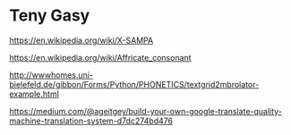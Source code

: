 # Teny Gasy


https://en.wikipedia.org/wiki/X-SAMPA

https://en.wikipedia.org/wiki/Affricate_consonant

http://wwwhomes.uni-bielefeld.de/gibbon/Forms/Python/PHONETICS/textgrid2mbrolator-example.html


https://medium.com/@ageitgey/build-your-own-google-translate-quality-machine-translation-system-d7dc274bd476
